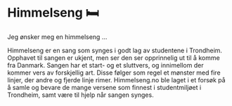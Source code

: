 # Himmelseng 🛏
Jeg ønsker meg en himmelseng ...

Himmelseng er en sang som synges i godt lag av studentene i Trondheim. Opphavet til sangen er ukjent, men ser den ser opprinnelig ut til å komme fra Danmark.
Sangen har et start- og et sluttvers, og innimellom der kommer vers av forskjellig art. Disse følger som regel et mønster med fire linjer, der andre og fjerde linje rimer.
Himmelseng.no ble laget i et forsøk på å samle og bevare de mange versene som finnest i studentmiljøet i Trondheim, samt være til hjelp når sangen synges.